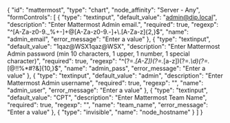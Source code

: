 {
  "id": "mattermost",
  "type": "chart",
  "node_affinity": "Server - Any",
  "formControls": [
    {
      "type": "textinput",
      "default_value": "admin@dip.local",
      "description": "Enter Mattermost Admin email.",
      "required": true,
      "regexp": "^[A-Za-z0-9._%+-]+@[A-Za-z0-9.-]+\\.[A-Za-z]{2,}$",
      "name": "admin_email",
      "error_message": "Enter a value"
    },
    {
      "type": "textinput",
      "default_value": "1qaz@WSX1qaz@WSX",
      "description": "Enter Mattermost Admin password (min 10 characters, 1 upper, 1 number, 1 special character)",
      "required": true,
      "regexp": "^(?=.*[A-Z])(?=.*[a-z])(?=.*\\d)(?=.*[@$!%*#?&])[A-Za-z\\d@$!%*#?&]{10,}$",
      "name": "admin_pass",
      "error_message": "Enter a value"
    },
    {
      "type": "textinput",
      "default_value": "admin",
      "description": "Enter Mattermost Admin username",
      "required": true,
      "regexp": "",
      "name": "admin_user",
      "error_message": "Enter a value"
    },
    {
      "type": "textinput",
      "default_value": "CPT",
      "description": "Enter Mattermost Team Name",
      "required": true,
      "regexp": "",
      "name": "team_name",
      "error_message": "Enter a value"
    },
    {
      "type": "invisible",
      "name": "node_hostname"
    }
  ]
}

